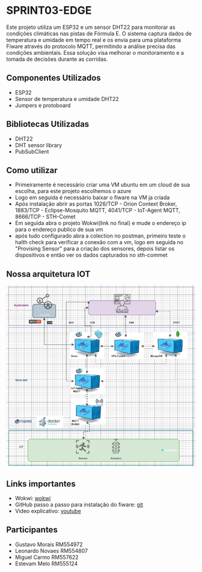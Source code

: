 # SPRINT03-EDGE
Este projeto utiliza um ESP32 e um sensor DHT22 para monitorar as condições climáticas nas pistas de Fórmula E. O sistema captura dados de temperatura e umidade em tempo real e os envia para uma plataforma Fiware através do protocolo MQTT, permitindo a análise precisa das condições ambientais. Essa solução visa melhorar o monitoramento e a tomada de decisões durante as corridas.
## Componentes Utilizados
- ESP32
- Sensor de temperatura e umidade DHT22
- Jumpers e protoboard
## Bibliotecas Utilizadas
- DHT22
- DHT sensor library
- PubSubClient
## Como utilizar
- Primeiramente é necessário criar uma VM ubuntu em um cloud de sua escolha, para este projeto escolhemos o azure
- Logo em seguida é necessário baixar o fiware na VM ja criada
- Após instalação abrir as portas 1026/TCP - Orion Context Broker, 1883/TCP - Eclipse-Mosquito MQTT, 4041/TCP - IoT-Agent MQTT, 8666/TCP - STH-Comet
- Em seguida abra o projeto Wokwi(link no final) e mude o endereço ip para o endereço publico de sua vm
- após tudo configurado abra a colection no postman, primeiro teste o halth check para verificar a conexão com a vm, logo em seguida no "Provising Sensor" para a criação dos sensores, depois listar os dispositivos e então ver os dados capturados no sth-commet
## Nossa arquitetura IOT
![Meu Projeto](./arquitetura-iot.jpeg)
## Links importantes
- Wokwi: [wokwi](https://wokwi.com/projects/410403677713263617)
- GitHub passo a passo para instalação do fiware: [git](https://github.com/fabiocabrini/fiware)
- Video explicativo: [youtube](https://youtu.be/croMWW0s89w)
## Participantes
- Gustavo Morais RM554972
- Leonardo Novaes RM554807
- Miguel Carmo RM557622
- Estevam Melo RM555124
